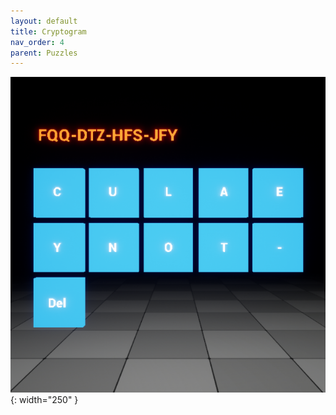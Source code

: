 ```yaml
---
layout: default
title: Cryptogram
nav_order: 4
parent: Puzzles
---
```


![](../../assets/images/cryptogram.png){: width="250" }
